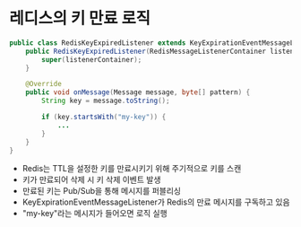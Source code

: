 # 레디스의 키 만료 로직

```java
public class RedisKeyExpiredListener extends KeyExpirationEventMessageListener {
    public RedisKeyExpiredListener(RedisMessageListenerContainer listenerContainer) {
        super(listenerContainer);
    }

    @Override
    public void onMessage(Message message, byte[] pattern) {
        String key = message.toString();

        if (key.startsWith("my-key")) {
            ...
        }
    }
}
```

- Redis는 TTL을 설정한 키를 만료시키기 위해 주기적으로 키를 스캔
- 키가 만료되어 삭제 시 키 삭제 이벤트 발생
- 만료된 키는 Pub/Sub을 통해 메시지를 퍼블리싱
- KeyExpirationEventMessageListener가 Redis의 만료 메시지를 구독하고 있음
- "my-key"라는 메시지가 들어오면 로직 실행
